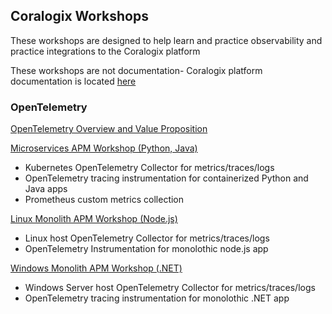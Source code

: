 ## Coralogix Workshops

These workshops are designed to help learn and practice observability and practice integrations to the Coralogix platform

These workshops are not documentation- Coralogix platform documentation is located [here](https://coralogix.com/docs/)

### OpenTelemetry  

[OpenTelemetry Overview and Value Proposition  ](otel/about-opentelemetry.md)  

[Microservices APM Workshop (Python, Java)](otel/microservices-workshop/index.md)  
* Kubernetes OpenTelemetry Collector for metrics/traces/logs  
* OpenTelemetry tracing instrumentation for containerized Python and Java apps  
* Prometheus custom metrics collection  

[Linux Monolith APM Workshop (Node.js)](otel/monolith-workshop/index.md)
* Linux host OpenTelemetry Collector for metrics/traces/logs  
* OpenTelemetry Instrumentation for monolothic node.js app  

[Windows Monolith APM Workshop (.NET)](otel/dotnet-windows/index.md)
* Windows Server host OpenTelemetry Collector for metrics/traces/logs  
* OpenTelemetry tracing instrumentation for monolothic .NET app    